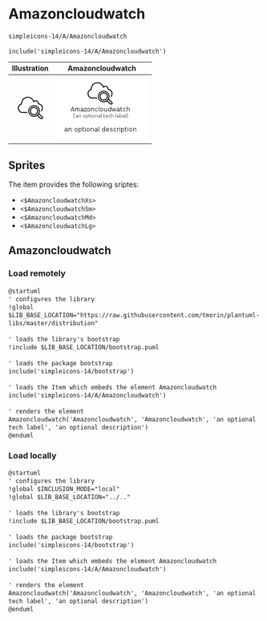 # Amazoncloudwatch


```text
simpleicons-14/A/Amazoncloudwatch
```

```text
include('simpleicons-14/A/Amazoncloudwatch')
```



| Illustration | Amazoncloudwatch |
| :---: | :---: |
| ![illustration for Illustration](../../simpleicons-14/A/Amazoncloudwatch.png) | ![illustration for Amazoncloudwatch](../../simpleicons-14/A/Amazoncloudwatch.Local.png) |



## Sprites
The item provides the following sriptes:

- `<$AmazoncloudwatchXs>`
- `<$AmazoncloudwatchSm>`
- `<$AmazoncloudwatchMd>`
- `<$AmazoncloudwatchLg>`





## Amazoncloudwatch

### Load remotely
```plantuml
@startuml
' configures the library
!global $LIB_BASE_LOCATION="https://raw.githubusercontent.com/tmorin/plantuml-libs/master/distribution"

' loads the library's bootstrap
!include $LIB_BASE_LOCATION/bootstrap.puml

' loads the package bootstrap
include('simpleicons-14/bootstrap')

' loads the Item which embeds the element Amazoncloudwatch
include('simpleicons-14/A/Amazoncloudwatch')

' renders the element
Amazoncloudwatch('Amazoncloudwatch', 'Amazoncloudwatch', 'an optional tech label', 'an optional description')
@enduml
```

### Load locally
```plantuml
@startuml
' configures the library
!global $INCLUSION_MODE="local"
!global $LIB_BASE_LOCATION="../.."

' loads the library's bootstrap
!include $LIB_BASE_LOCATION/bootstrap.puml

' loads the package bootstrap
include('simpleicons-14/bootstrap')

' loads the Item which embeds the element Amazoncloudwatch
include('simpleicons-14/A/Amazoncloudwatch')

' renders the element
Amazoncloudwatch('Amazoncloudwatch', 'Amazoncloudwatch', 'an optional tech label', 'an optional description')
@enduml
```

